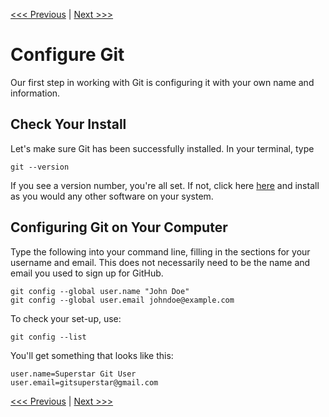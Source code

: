[<<< Previous](commandline.md) | [Next >>>](markdown.md)

# Configure Git

Our first step in working with Git is configuring it with your own name and information.

## Check Your Install

Let's make sure Git has been successfully installed. In your terminal, type

	git --version

If you see a version number, you're all set. If not, click here [here](http://git-scm.com/downloads) and install as you would any other software on your system.

## Configuring Git on Your Computer

Type the following into your command line, filling in the sections for your username and email. This does not necessarily need to be the name and email you used to sign up for GitHub.

	git config --global user.name "John Doe"
	git config --global user.email johndoe@example.com

To check your set-up, use:

	git config --list

You'll get something that looks like this:

	user.name=Superstar Git User
	user.email=gitsuperstar@gmail.com

[<<< Previous](commandline.md) | [Next >>>](markdown.md)
